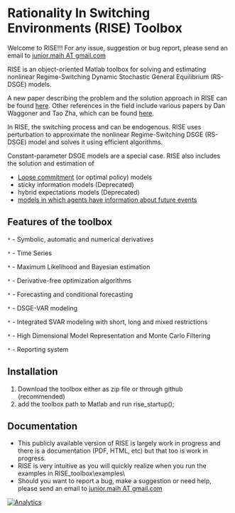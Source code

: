

Rationality In Switching Environments (RISE) Toolbox
================
Welcome to RISE!!! For any issue, suggestion or bug
report, please send an email to [junior.maih AT gmail.com](junior.maih@gmail.com)

RISE is an object-oriented Matlab toolbox for solving and estimating nonlinear
Regime-Switching Dynamic Stochastic General Equilibrium (RS-DSGE) models.

A new paper describing the problem and the solution approach in RISE
can be found [here](http://www.norges-bank.no/en/Published/Papers/Working-Papers/2015/12015/).
Other references in the field include various papers by Dan Waggoner and Tao Zha, which
can be found [here](http://www.tzha.net/articles).

In RISE, the switching process and can be endogenous. RISE uses perturbation to approximate the nonlinear Regime-Switching DSGE (RS-DSGE) model and solves it using efficient algorithms.

Constant-parameter DSGE models are a special case. RISE also includes the solution
and estimation of
* [Loose commitment](http://journals.cambridge.org/action/displayAbstract?fromPage=online&aid=8686985) (or optimal policy) models
* sticky information models (Deprecated)
* hybrid expectations models (Deprecated)
* [models in which agents have information about future events](http://www.kansascityfed.org/publicat/events/research/2010CenBankForecasting/Maih_paper.pdf)

Features of the toolbox
-----------------------------------

`*` - Symbolic, automatic and numerical derivatives

`*` - Time Series

`*` - Maximum Likelihood and Bayesian estimation

`*` - Derivative-free optimization algorithms

`*` - Forecasting and conditional forecasting

`*` - DSGE-VAR modeling

`*` - Integrated SVAR modeling with short, long and mixed restrictions

`*` - High Dimensional Model Representation and Monte Carlo Filtering

`*` - Reporting	system

Installation
-----

1. Download the toolbox either as zip file or through github (recommended)
2. add the toolbox path to Matlab and run rise_startup();

Documentation
---------------------
* This publicly available version of RISE is largely work in progress and there
is a documentation (PDF, HTML, etc) but that too is work in progress.
* RISE is very intuitive as you will quickly realize when you run the examples in RISE_toolbox\examples\
* Should you want to report a bug, make a suggestion or need help, please send an email to [junior.maih AT gmail.com](junior.maih@gmail.com)

[![Analytics](https://ga-beacon.appspot.com/UA-83942100-1/github.com/jmaih/RISE_toolbox)](https://github.com/igrigorik/ga-beacon)